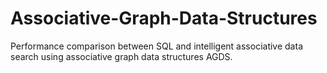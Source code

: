 # Associative-Graph-Data-Structures
Performance comparison between SQL and intelligent associative data search using associative graph data structures AGDS.
